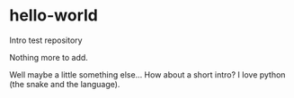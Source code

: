 # hello-world
Intro test repository

Nothing more to add.

Well maybe a little something else...  How about a short intro? I love python (the snake and the language). 

